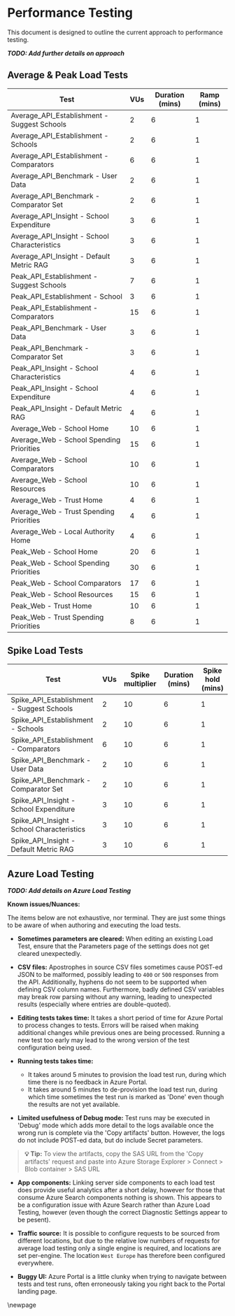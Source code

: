 # Performance Testing

This document is designed to outline the current approach to performance testing.

**_TODO: Add further details on approach_**

## Average & Peak Load Tests

| Test                                         | VUs | Duration (mins) | Ramp (mins) |
|----------------------------------------------|-----|-----------------|-------------|
| Average_API_Establishment - Suggest Schools  | 2   | 6               | 1           |
| Average_API_Establishment - Schools          | 2   | 6               | 1           |
| Average_API_Establishment - Comparators      | 6   | 6               | 1           |
| Average_API_Benchmark - User Data            | 2   | 6               | 1           |
| Average_API_Benchmark - Comparator Set       | 2   | 6               | 1           |
| Average_API_Insight - School Expenditure     | 3   | 6               | 1           |
| Average_API_Insight - School Characteristics | 3   | 6               | 1           |
| Average_API_Insight - Default Metric RAG     | 3   | 6               | 1           |
| Peak_API_Establishment - Suggest Schools     | 7   | 6               | 1           |
| Peak_API_Establishment - School              | 3   | 6               | 1           |
| Peak_API_Establishment - Comparators         | 15  | 6               | 1           |
| Peak_API_Benchmark - User Data               | 3   | 6               | 1           |
| Peak_API_Benchmark - Comparator Set          | 3   | 6               | 1           |
| Peak_API_Insight - School Characteristics    | 4   | 6               | 1           |
| Peak_API_Insight - School Expenditure        | 4   | 6               | 1           |
| Peak_API_Insight - Default Metric RAG        | 4   | 6               | 1           |
| Average_Web - School Home                    | 10  | 6               | 1           |
| Average_Web - School Spending Priorities     | 15  | 6               | 1           |
| Average_Web - School Comparators             | 10  | 6               | 1           |
| Average_Web - School Resources               | 10  | 6               | 1           |
| Average_Web - Trust Home                     | 4   | 6               | 1           |
| Average_Web - Trust Spending Priorities      | 4   | 6               | 1           |
| Average_Web - Local Authority Home           | 4   | 6               | 1           |
| Peak_Web - School Home                       | 20  | 6               | 1           |
| Peak_Web - School Spending Priorities        | 30  | 6               | 1           |
| Peak_Web - School Comparators                | 17  | 6               | 1           |
| Peak_Web - School Resources                  | 15  | 6               | 1           |
| Peak_Web - Trust Home                        | 10  | 6               | 1           |
| Peak_Web - Trust Spending Priorities         | 8   | 6               | 1           |

## Spike Load Tests

| Test                                       | VUs | Spike multiplier | Duration (mins) | Spike hold (mins) |
|--------------------------------------------|-----|------------------|-----------------|-------------------|
| Spike_API_Establishment - Suggest Schools  | 2   | 10               | 6               | 1                 |
| Spike_API_Establishment - Schools          | 2   | 10               | 6               | 1                 |
| Spike_API_Establishment - Comparators      | 6   | 10               | 6               | 1                 |
| Spike_API_Benchmark - User Data            | 2   | 10               | 6               | 1                 |
| Spike_API_Benchmark - Comparator Set       | 2   | 10               | 6               | 1                 |
| Spike_API_Insight - School Expenditure     | 3   | 10               | 6               | 1                 |
| Spike_API_Insight - School Characteristics | 3   | 10               | 6               | 1                 |
| Spike_API_Insight - Default Metric RAG     | 3   | 10               | 6               | 1                 |

## Azure Load Testing

**_TODO: Add details on Azure Load Testing_**

**Known issues/Nuances:**

The items below are not exhaustive, nor terminal. They are just some things to be aware of when authoring and executing the load tests.

- **Sometimes parameters are cleared:** When editing an existing Load Test, ensure that the Parameters page of the settings does not get cleared unexpectedly.

- **CSV files:** Apostrophes in source CSV files sometimes cause POST-ed JSON to be malformed, possibly leading to `400` or `500` responses from the API.
Additionally, hyphens do not seem to be supported when defining CSV column names. Furthermore, badly defined CSV variables may break row parsing without any warning, leading to unexpected results (especially where entries are double-quoted).

- **Editing tests takes time:** It takes a short period of time for Azure Portal to process changes to tests.
Errors will be raised when making additional changes while previous ones are being processed.
Running a new test too early may lead to the wrong version of the test configuration being used.

- **Running tests takes time:**
  - It takes around 5 minutes to provision the load test run, during which time there is no feedback in Azure Portal.
  - It takes around 5 minutes to de-provision the load test run, during which time sometimes the test run is marked as 'Done' even though the results are not yet available.

- **Limited usefulness of Debug mode:** Test runs may be executed in 'Debug' mode which adds more detail to the logs available once the wrong run is complete via the 'Copy artifacts' button.
However, the logs do not include POST-ed data, but do include Secret parameters.

> **💡 Tip:** To view the artifacts, copy the SAS URL from the 'Copy artifacts' request and paste into Azure Storage Explorer > Connect > Blob container > SAS URL

- **App components:** Linking server side components to each load test does provide useful analytics after a short delay, however for those that consume Azure Search components nothing is shown. This appears to be a configuration issue with Azure Search rather than Azure Load Testing, however (even though the correct Diagnostic Settings appear to be pesent).

- **Traffic source:** It is possible to configure requests to be sourced from different locations, but due to the relative low numbers of requests for average load testing only a single engine is required, and locations are set per-engine. The location `West Europe` has therefore been configured everywhere.

- **Buggy UI:** Azure Portal is a little clunky when trying to navigate between tests and test runs, often erroneously taking you right back to the Portal landing page.

<!-- Leave the rest of this page blank -->
\newpage
